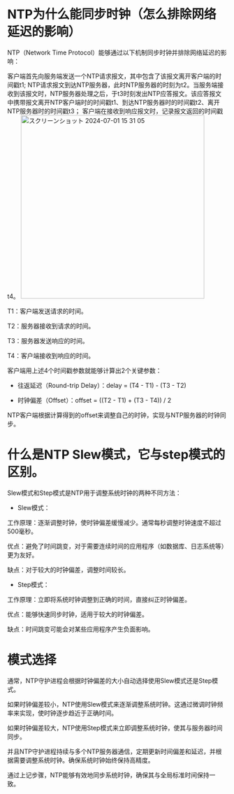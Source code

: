 # NTP为什么能同步时钟（怎么排除网络延迟的影响）

NTP（Network Time Protocol）能够通过以下机制同步时钟并排除网络延迟的影响：


客户端首先向服务端发送一个NTP请求报文，其中包含了该报文离开客户端的时间戳t1;
NTP请求报文到达NTP服务器，此时NTP服务器的时刻为t2。当服务端接收到该报文时，NTP服务器处理之后，于t3时刻发出NTP应答报文。该应答报文中携带报文离开NTP客户端时的时间戳t1、到达NTP服务器时的时间戳t2、离开NTP服务器时的时间戳t3；
客户端在接收到响应报文时，记录报文返回的时间戳t4。
<img width="420" alt="スクリーンショット 2024-07-01 15 31 05" src="https://github.com/chaseDeil/LearningMemo/assets/16752412/91f4e91d-78f7-48c0-b6f5-d56ca354c7f0">

T1：客户端发送请求的时间。

T2：服务器接收到请求的时间。

T3：服务器发送响应的时间。

T4：客户端接收到响应的时间。

客户端用上述4个时间戳参数就能够计算出2个关键参数：

- 往返延迟（Round-trip Delay）：delay = (T4 - T1) - (T3 - T2)

- 时钟偏差（Offset）：offset = ((T2 - T1) + (T3 - T4)) / 2

NTP客户端根据计算得到的offset来调整自己的时钟，实现与NTP服务器的时钟同步。

# 什么是NTP Slew模式，它与step模式的区别。

Slew模式和Step模式是NTP用于调整系统时钟的两种不同方法：

- Slew模式：

工作原理：逐渐调整时钟，使时钟偏差缓慢减少。通常每秒调整时钟速度不超过500毫秒。

优点：避免了时间跳变，对于需要连续时间的应用程序（如数据库、日志系统等）更为友好。

缺点：对于较大的时钟偏差，调整时间较长。

- Step模式：

工作原理：立即将系统时钟调整到正确的时间，直接纠正时钟偏差。

优点：能够快速同步时钟，适用于较大的时钟偏差。

缺点：时间跳变可能会对某些应用程序产生负面影响。


# 模式选择

通常，NTP守护进程会根据时钟偏差的大小自动选择使用Slew模式还是Step模式。

如果时钟偏差较小，NTP使用Slew模式来逐渐调整系统时钟。这通过微调时钟频率来实现，使时钟逐步趋近于正确时间。

如果时钟偏差较大，NTP使用Step模式来立即调整系统时钟，使其与服务器时间同步。

并且NTP守护进程持续与多个NTP服务器通信，定期更新时间偏差和延迟，并根据需要调整系统时钟。确保系统时钟始终保持高精度。

通过上记步骤，NTP能够有效地同步系统时钟，确保其与全局标准时间保持一致。
